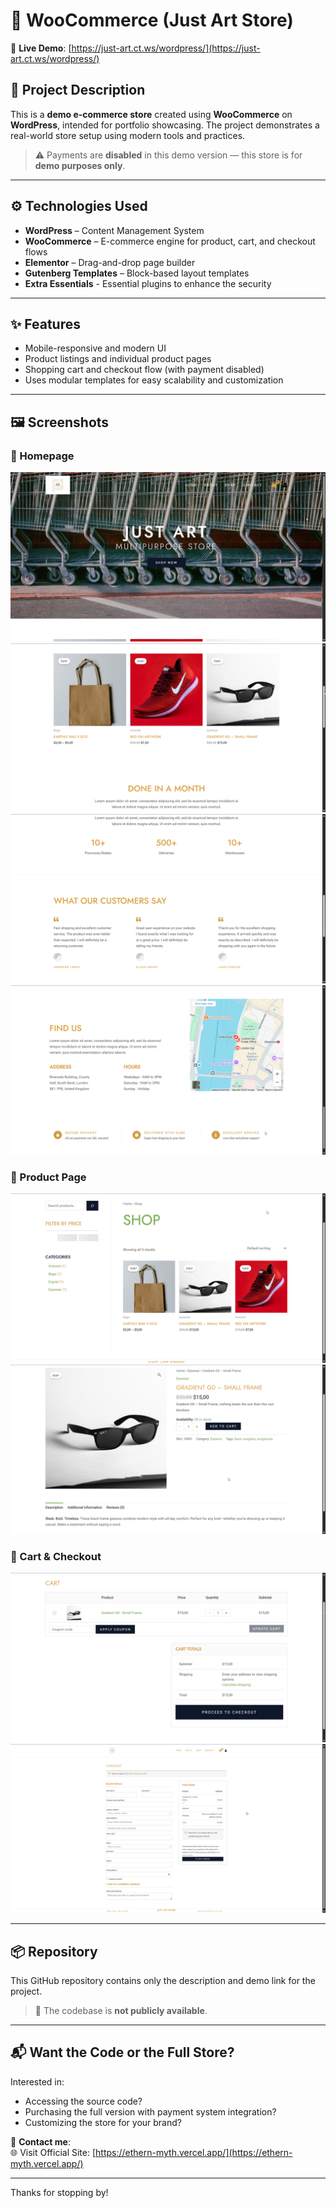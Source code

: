 # 🛒 WooCommerce (Just Art Store)

🔗 **Live Demo**: [https://just-art.ct.ws/wordpress/](https://just-art.ct.ws/wordpress/)

## 📌 Project Description

This is a **demo e-commerce store** created using **WooCommerce** on **WordPress**, intended for portfolio showcasing. The project demonstrates a real-world store setup using modern tools and practices.

> ⚠️ Payments are **disabled** in this demo version — this store is for **demo purposes only**.

---

## ⚙️ Technologies Used

- **WordPress** – Content Management System
- **WooCommerce** – E-commerce engine for product, cart, and checkout flows
- **Elementor** – Drag-and-drop page builder
- **Gutenberg Templates** – Block-based layout templates
- **Extra Essentials** - Essential plugins to enhance the security

---

## ✨ Features

- Mobile-responsive and modern UI
- Product listings and individual product pages
- Shopping cart and checkout flow (with payment disabled)
- Uses modular templates for easy scalability and customization

---

## 🖼️ Screenshots

### 🧩 Homepage

![Homepage Screenshot](screenshots/home.jpg)
![Home Product Section Screenshot](screenshots/home_prod.png)
![Homepage Testimonials Screenshot](screenshots/home_testimonials.png)
![Homepage Quick Contact Screenshot](screenshots/home_quick_contact.png)

### 📄 Product Page

![Store Products Screenshot](screenshots/store_products.png)
![Product Screenshot](screenshots/product.png)

### 🛒 Cart & Checkout

![Checkout Screenshot](screenshots/checkout.png)
![Checkout Screenshot](screenshots/payment.png)

---

## 📦 Repository

This GitHub repository contains only the description and demo link for the project.

> 🚫 The codebase is **not publicly available**.

---

## 📬 Want the Code or the Full Store?

Interested in:

- Accessing the source code?
- Purchasing the full version with payment system integration?
- Customizing the store for your brand?

📩 **Contact me**:  
🌐 Visit Official Site: [https://ethern-myth.vercel.app/](https://ethern-myth.vercel.app/)

---

Thanks for stopping by!
